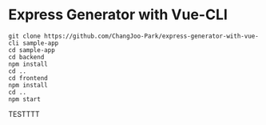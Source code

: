 # Express Generator with Vue-CLI

```
git clone https://github.com/ChangJoo-Park/express-generator-with-vue-cli sample-app
cd sample-app
cd backend 
npm install 
cd ..
cd frontend
npm install
cd ..
npm start
```

TESTTTT